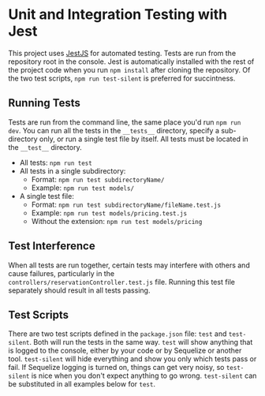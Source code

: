 # Unit and Integration Testing with Jest

This project uses [JestJS](https://jestjs.io/) for automated testing. Tests are run from the repository root in the console. Jest is automatically installed with the rest of the project code when you run `npm install` after cloning the repository. Of the two test scripts, `npm run test-silent` is preferred for succintness.

## Running Tests

Tests are run from the command line, the same place you'd run `npm run dev`. You can run all the tests in the `__tests__` directory, specify a sub-directory only, or run a single test file by itself. All tests must be located in the `__test__` directory.

- All tests: `npm run test`
- All tests in a single subdirectory:
  - Format: `npm run test subdirectoryName/`
  - Example: `npm run test models/`
- A single test file:
  - Format: `npm run test subdirectoryName/fileName.test.js`
  - Example: `npm run test models/pricing.test.js`
  - Without the extension: `npm run test models/pricing`

## Test Interference

When all tests are run together, certain tests may interfere with others and cause failures, particularly in the `controllers/reservationController.test.js` file. Running this test file separately should result in all tests passing.

## Test Scripts

There are two test scripts defined in the `package.json` file: `test` and `test-silent`. Both will run the tests in the same way. `test` will show anything that is logged to the console, either by your code or by Sequelize or another tool. `test-silent` will hide everything and show you only which tests pass or fail. If Sequelize logging is turned on, things can get very noisy, so `test-silent` is nice when you don't expect anything to go wrong. `test-silent` can be substituted in all examples below for `test`.
